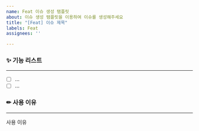 ```yaml
---
name: Feat 이슈 생성 탬플릿
about: 이슈 생성 탬플릿을 이용하여 이슈를 생성해주세요
title: "[Feat] 이슈 제목"
labels: Feat
assignees: ''

---
```


### ✨ 기능 리스트
---

- [ ] ...
- [ ] ...

### ✏ 사용 이유
---

사용 이유

